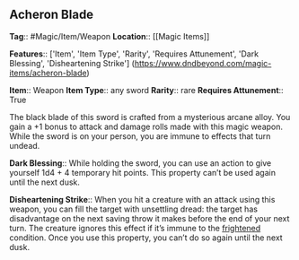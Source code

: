 ## Acheron Blade
**Tag**:: #Magic/Item/Weapon
**Location**:: [[Magic Items]]

**Features**:: ['Item', 'Item Type', 'Rarity', 'Requires Attunement', 'Dark Blessing', 'Disheartening Strike']
(https://www.dndbeyond.com/magic-items/acheron-blade)

**Item**:: Weapon
**Item Type**:: any sword
**Rarity**:: rare
**Requires Attunement**:: True

The black blade of this sword is crafted from a mysterious arcane alloy. You gain a +1 bonus to attack and damage rolls made with this magic weapon. While the sword is on your person, you are immune to effects that turn undead.

**Dark Blessing**:: While holding the sword, you can use an action to give yourself 1d4 + 4 temporary hit points. This property can’t be used again until the next dusk.

**Disheartening Strike**:: When you hit a creature with an attack using this weapon, you can fill the target with unsettling dread: the target has disadvantage on the next saving throw it makes before the end of your next turn. The creature ignores this effect if it’s immune to the [frightened](https://www.dndbeyond.com/compendium/rules/basic-rules/appendix-a-conditions#Frightened) condition. Once you use this property, you can’t do so again until the next dusk.
